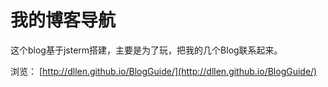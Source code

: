 我的博客导航
=====
这个blog基于jsterm搭建，主要是为了玩，把我的几个Blog联系起来。

浏览：
[http://dllen.github.io/BlogGuide/](http://dllen.github.io/BlogGuide/)